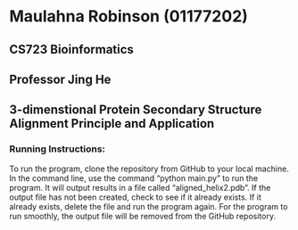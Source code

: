 # Maulahna Robinson (01177202)
## CS723 Bioinformatics 
## Professor Jing He
## 3-dimenstional Protein Secondary Structure Alignment Principle and Application

### Running Instructions: 
To run the program, clone the repository from GitHub to your local machine. In the command line, use the command “python main.py” to run the program. It will output results in a file called “aligned_helix2.pdb”. If the output file has not been created, check to see if it already exists. If it already exists, delete the file and run the program again. For the program to run smoothly, the output file will be removed from the GitHub repository. 
